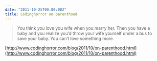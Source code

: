 ```yaml
---
date: "2011-10-25T00:00:00Z"
title: Codinghorror on parenthood
---
```


> You think you love you wife when you marry her. Then you have a baby and you realize you’d throw
> your wife yourself under a bus to save your baby. You can’t love something more.

[http://www.codinghorror.com/blog/2011/10/on-parenthood.html](http://www.codinghorror.com/blog/2011/10/on-parenthood.html)